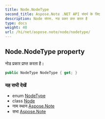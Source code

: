 ```yaml
---
title: Node.NodeType
second_title: Aspose.Note .NET API संदर्भ के लिए
description: Node संपत्त. नड प्रकर प्रप्त करत है
type: docs
weight: 40
url: /hi/net/aspose.note/node/nodetype/
---
```

## Node.NodeType property

नोड प्रकार प्राप्त करता है।

```csharp
public NodeType NodeType { get; }
```

### यह सभी देखें

* enum [NodeType](../../nodetype/)
* class [Node](../)
* नाम स्थान [Aspose.Note](../../node/)
* सभा [Aspose.Note](../../../)


